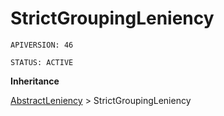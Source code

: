 # StrictGroupingLeniency

`APIVERSION: 46`

`STATUS: ACTIVE`

**Inheritance**

[AbstractLeniency](/Miscellaneous/AbstractLeniency.md)
 &gt; 
StrictGroupingLeniency

